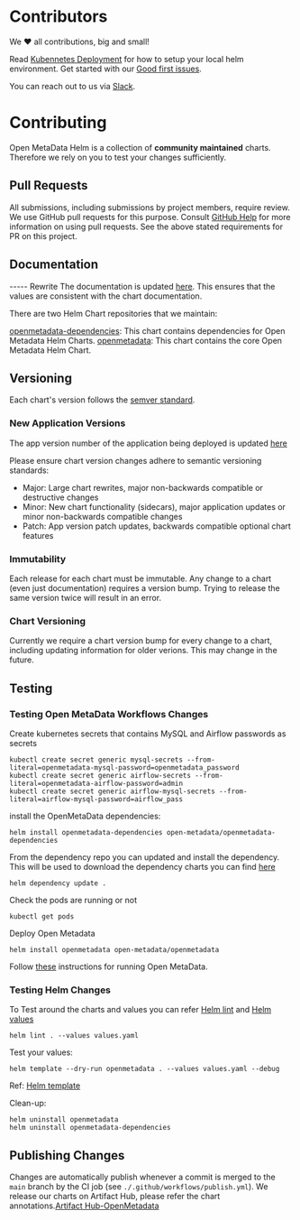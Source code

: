# Contributors

We ❤️ all contributions, big and small!

Read [Kubennetes Deployment](https://docs.open-metadata.org/deployment/kubernetes#quickstart) for how to setup your local helm environment. Get started with our [Good first issues](https://github.com/open-metadata/openmetadata-helm-charts/issues).

You can reach out to us via [Slack](https://slack.open-metadata.org/).

# Contributing

Open MetaData Helm is a collection of **community maintained** charts. Therefore we rely on you to test your changes sufficiently. 

## Pull Requests

All submissions, including submissions by project members, require review. We use GitHub pull requests for this purpose. Consult [GitHub Help](https://help.github.com/articles/about-pull-requests/) for more information on using pull requests. See the above stated requirements for PR on this project.

## Documentation

----- Rewrite
The documentation is updated [here](https://docs.open-metadata.org/deployment/kubernetes). This ensures that the values are consistent with the chart documentation.


There are two Helm Chart repositories that we maintain:

[openmetadata-dependencies](https://github.com/open-metadata/openmetadata-helm-charts/tree/main/charts/deps): This chart contains dependencies for Open Metadata Helm Charts.
[openmetadata](https://github.com/open-metadata/openmetadata-helm-charts/tree/main/charts/openmetadata): This chart contains the core Open Metadata Helm Chart.

## Versioning

Each chart's version follows the [semver standard](https://semver.org/).

### New Application Versions

The app version number of the application being deployed is updated [here](https://github.com/open-metadata/openmetadata-helm-charts/blob/main/charts/openmetadata/Chart.yaml)

Please ensure chart version changes adhere to semantic versioning standards:

* Major: Large chart rewrites, major non-backwards compatible or destructive changes
* Minor: New chart functionality (sidecars), major application updates or minor non-backwards compatible changes
* Patch: App version patch updates, backwards compatible optional chart features

### Immutability

Each release for each chart must be immutable. Any change to a chart (even just documentation) requires a version bump. Trying to release the same version twice will result in an error.

### Chart Versioning

Currently we require a chart version bump for every change to a chart, including updating information for older verions.  This may change in the future.

## Testing

### Testing Open MetaData Workflows Changes

Create kubernetes secrets that contains MySQL and Airflow passwords as secrets

```shell
kubectl create secret generic mysql-secrets --from-literal=openmetadata-mysql-password=openmetadata_password
kubectl create secret generic airflow-secrets --from-literal=openmetadata-airflow-password=admin
kubectl create secret generic airflow-mysql-secrets --from-literal=airflow-mysql-password=airflow_pass
```

install the OpenMetaData dependencies:

```shell
helm install openmetadata-dependencies open-metadata/openmetadata-dependencies
```
From the dependency repo you can updated and install the dependency. This will be used to download the dependency charts you can find [here](https://github.com/open-metadata/openmetadata-helm-charts/blob/afa8c5e6b551f65b6a11dafafb3e22f95b9330c9/charts/deps/Chart.yaml#L60)

```shell
helm dependency update .
```

Check the pods are running or not

```shell
kubectl get pods
```

Deploy Open Metadata
```shell
helm install openmetadata open-metadata/openmetadata
```
Follow [these](https://docs.open-metadata.org/deployment/kubernetes) instructions for running Open MetaData.


### Testing Helm Changes

To Test around the charts and values you can refer [Helm lint](https://helm.sh/docs/helm/helm_lint/) and [Helm values](https://helm.sh/docs/helm/helm_show_values/)

```shell
helm lint . --values values.yaml
```

Test your values:

```shell
helm template --dry-run openmetadata . --values values.yaml --debug
```
Ref: [Helm template](https://helm.sh/docs/helm/helm_template/)

Clean-up:

```shell
helm uninstall openmetadata
helm uninstall openmetadata-dependencies
```


## Publishing Changes

Changes are automatically publish whenever a commit is merged to the `main` branch by the CI job (see `./.github/workflows/publish.yml`).
We release our charts on Artifact Hub, please refer the chart annotations.[Artifact Hub-OpenMetadata](https://artifacthub.io/packages/helm/open-metadata/openmetadata)
